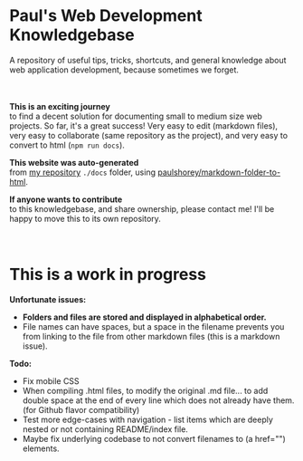 # Paul's Web Development Knowledgebase  
A repository of useful tips, tricks, shortcuts, and general knowledge about web application development, because sometimes we forget.  
<br /><br />  
  
**This is an exciting journey**  
to find a decent solution for documenting small to medium size web projects. So far, it's a great success! Very easy to edit (markdown files), very easy to collaborate (same repository as the project), and very easy to convert to html (`npm run docs`).  
  
**This website was auto-generated**  
from [my repository](http://github.com/paulshorey/ps) `./docs` folder, using [paulshorey/markdown-folder-to-html](https://github.com/paulshorey/markdown-folder-to-html).  
  
**If anyone wants to contribute**  
to this knowledgebase, and share ownership, please contact me! I'll be happy to move this to its own repository.  
<br /><br />  
  
# This is a work in progress  
  
**Unfortunate issues:**  
* **Folders and files are stored and displayed in alphabetical order.**  
* File names can have spaces, but a space in the filename prevents you from linking to the file from other markdown files (this is a markdown issue).  
  
  
**Todo:**  
* Fix mobile CSS  
* When compiling .html files, to modify the original .md file... to add double space at the end of every line which does not already have them. (for Github flavor compatibility)  
* Test more edge-cases with navigation - list items which are deeply nested or not containing README/index file.  
* Maybe fix underlying codebase to not convert filenames to (a href="") elements.